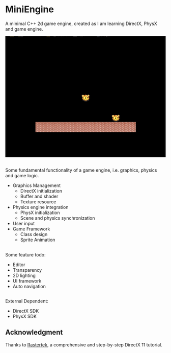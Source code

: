 # MiniEngine
A minimal C++ 2d game engine, created as I am learning DirectX, PhysX and game engine.

![gif](/screenshot.gif)

##
Some fundamental functionality of a game engine, i.e. graphics, physics and game logic.
 - Graphics Management
   - DirectX initialization
   - Buffer and shader
   - Texture resource
 - Physics engine integration
   - PhysX initialization
   - Scene and physics synchronization
 - User input
 - Game Framework
   - Class design
   - Sprite Animation

## 
Some feature todo:
 - Editor
 - Transparency
 - 2D lighting
 - UI framework
 - Auto navigation

## 
External Dependent:
 - DirectX SDK
 - PhysX SDK
 
## Acknowledgment
Thanks to [Rastertek](http://www.rastertek.com/tutdx11.html), a comprehensive and step-by-step DirectX 11 tutorial.
